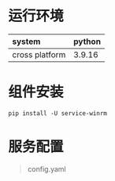 # 运行环境

|system |python | 
|:------|:------|      
|cross platform |3.9.16|

# 组件安装

```shell
pip install -U service-winrm 
```

# 服务配置

> config.yaml

```python

```
